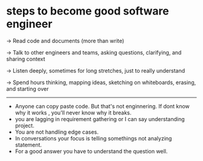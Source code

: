 # steps to become good software engineer
→ Read code and documents (more than  write)

→ Talk to other engineers and teams, asking questions, clarifying, and sharing context

→ Listen deeply, sometimes for long stretches, just to really understand

→ Spend hours thinking, mapping ideas, sketching on whiteboards, erasing, and starting over

---
- Anyone can copy paste code. But that's not enginnering. If dont know why it works , you'll never know why it breaks.
- you are lagging in requirement gathering or I can say understanding project.
- You are not handling edge cases.
- In conversations your focus is telling somethings not analyzing statement.
- For a good answer you have to understand the question well.